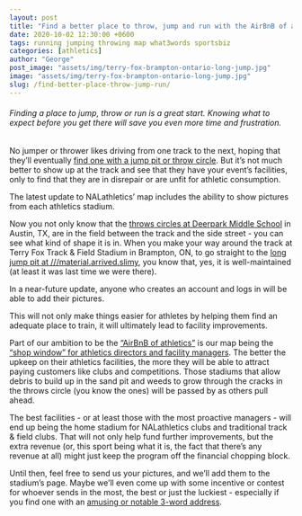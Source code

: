 ```yaml
---
layout: post
title: "Find a better place to throw, jump and run with the AirBnB of athletics"
date: 2020-10-02 12:30:00 +0600
tags: running jumping throwing map what3words sportsbiz
categories: [athletics]
author: "George"
post_image: "assets/img/terry-fox-brampton-ontario-long-jump.jpg"
image: "assets/img/terry-fox-brampton-ontario-long-jump.jpg"
slug: /find-better-place-throw-jump-run/
---
```

<h6>Finding a place to jump, throw or run is a great start. Knowing what to expect before you get there will save you even more time and frustration.</h6>

No jumper or thrower likes driving from one track to the next, hoping that they’ll eventually [find one with a jump pit or throw circle](https://nalathletics.com/blog/2020/08/24/where-pop-up-meets-jumpers-throwers). But it’s not much better to show up at the track and see that they have your event’s facilities, only to find that they are in disrepair or are unfit for athletic consumption.

The latest update to NALathletics’ map includes the ability to show pictures from each athletics stadium.  

Now you not only know that the [throws circles at Deerpark Middle School](https://nalathletics.com/map/stadium/deerpark-middle-school) in Austin, TX, are in the field between the track and the side street - you can see what kind of shape it is in. When you make your way around the track at Terry Fox Track & Field Stadium in Brampton, ON, to go straight to the [long jump pit at ///material.arrived.slimy](https://nalathletics.com/map/stadium/terry-fox-track-field-stadium/), you know that, yes, it is well-maintained (at least it was last time we were there).

In a near-future update, anyone who creates an account and logs in will be able to add their pictures. 

This will not only make things easier for athletes by helping them find an adequate place to train, it will ultimately lead to facility improvements. 

Part of our ambition to be the [“AirBnB of athletics”](https://nalathletics.com/blog/2020/03/18/airbnb-athletics-who-needs-it) is our map being the [“shop window” for athletics directors and facility managers](https://nalathletics.com/blog/2020/03/18/nalathletics-whats-in-it-for-me-coaches). The better the upkeep on their athletics facilities, the more they will be able to attract paying customers like clubs and competitions. Those stadiums that allow debris to build up in the sand pit and weeds to grow through the cracks in the throws circle (you know the ones) will be passed by as others pull ahead. 

The best facilities - or at least those with the most proactive managers - will end up being the home stadium for NALathletics clubs and traditional track & field clubs. That will not only help fund further improvements, but the extra revenue (or, this sport being what it is, the fact that there’s any revenue at all) might just keep the program off the financial chopping block.

Until then, feel free to send us your pictures, and we’ll add them to the stadium’s page. Maybe we’ll even come up with some incentive or contest for whoever sends in the most, the best or just the luckiest - especially if you find one with an [amusing or notable 3-word address](https://what3words.com/about-us/). 
